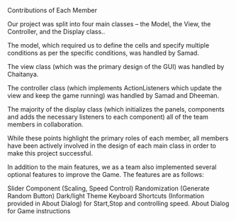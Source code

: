 Contributions of Each Member

Our project was split into four main classes – the Model, the View, the Controller, and the Display class..

The model, which required us to define the cells and specify multiple conditions as per the specific conditions, was handled by Samad. 

The view class (which was the primary design of the GUI) was handled by Chaitanya.

The controller class (which implements ActionListeners which update the view and keep the game running) was handled by Samad and Dheeman. 

The majority of the display class (which initializes the panels, components and adds the necessary listeners to each component) all of the team members in collaboration.

While these points highlight the primary roles of each member, all members have been actively involved in the design of each main class in order to make this project successful. 

In addition to the main features, we as a team also implemented several optional features to improve the Game. The features are as follows:

Slider Component (Scaling, Speed Control)
Randomization (Generate Random Button)
Dark/light Theme
Keyboard Shortcuts (Information provided in About Dialog) for Start,Stop and controlling speed.
About Dialog for Game instructions
